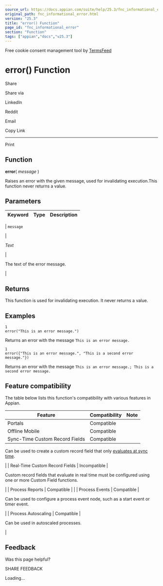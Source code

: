 ```yaml
---
source_url: https://docs.appian.com/suite/help/25.3/fnc_informational_error.html
original_path: fnc_informational_error.html
version: "25.3"
title: "error() Function"
page_id: "fnc_informational_error"
section: "Function"
tags: ["appian","docs","v25.3"]
---
```



Free cookie consent management tool by [TermsFeed](https://www.termsfeed.com/)

# error() Function

Share

Share via

LinkedIn

Reddit

Email

Copy Link

* * *

Print

## Function

**error**( _message_ )

Raises an error with the given message, used for invalidating execution.This function never returns a value.

## Parameters

| Keyword | Type | Description |
| --- | --- | --- |
|
`message`

 |

_Text_

 |

The text of the error message.

 |

## Returns

This function is used for invalidating execution. It never returns a value.

## Examples

```
1
error("This is an error message.")
```

Returns an error with the message `This is an error message.`

```
1
error({"This is an error message.", "This is a second error message."})
```

Returns an error with the message `This is an error message.; This is a second error message.`

## Feature compatibility

The table below lists this function's compatibility with various features in Appian.

| Feature | Compatibility | Note |
| --- | --- | --- |
| Portals | Compatible |  |
| Offline Mobile | Compatible |  |
| Sync-Time Custom Record Fields | Compatible |
Can be used to create a custom record field that only [evaluates at sync time](custom-record-fields.html#prodlink-sync-time-evaluations).

 |
| Real-Time Custom Record Fields | Incompatible |

Custom record fields that evaluate in real time must be configured using one or more Custom Field functions.

 |
| Process Reports | Compatible |  |
| Process Events | Compatible |

Can be used to configure a process event node, such as a start event or timer event.

 |
| Process Autoscaling | Compatible |

Can be used in autoscaled processes.

 |

## Feedback

Was this page helpful?

SHARE FEEDBACK

Loading...